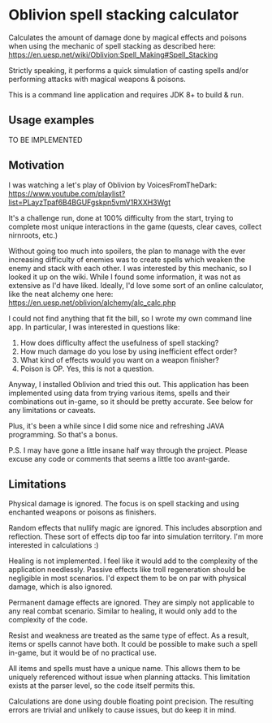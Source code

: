 # Oblivion spell stacking calculator

Calculates the amount of damage done by magical effects and poisons when using
the mechanic of spell stacking as described here:
https://en.uesp.net/wiki/Oblivion:Spell_Making#Spell_Stacking

Strictly speaking, it performs a quick simulation of casting spells and/or
performing attacks with magical weapons & poisons.

This is a command line application and requires JDK 8+ to build & run.

## Usage examples

TO BE IMPLEMENTED

## Motivation

I was watching a let's play of Oblivion by VoicesFromTheDark:
https://www.youtube.com/playlist?list=PLayzTpaf6B4BGUFgskpn5vmV1RXXH3Wgt

It's a challenge run, done at 100% difficulty from the start, trying to complete
most unique interactions in the game (quests, clear caves, collect nirnroots, etc.)

Without going too much into spoilers, the plan to manage with the ever increasing
difficulty of enemies was to create spells which weaken the enemy and stack with
each other.
I was interested by this mechanic, so I looked it up on the wiki.
While I found some information, it was not as extensive as I'd have liked.
Ideally, I'd love some sort of an online calculator, like the neat alchemy one here:
https://en.uesp.net/oblivion/alchemy/alc_calc.php

I could not find anything that fit the bill, so I wrote my own command line app.
In particular, I was interested in questions like:
1) How does difficulty affect the usefulness of spell stacking?
2) How much damage do you lose by using inefficient effect order?
3) What kind of effects would you want on a weapon finisher?
4) Poison is OP. Yes, this is not a question.

Anyway, I installed Oblivion and tried this out.
This application has been implemented using data from trying various items, spells
and their combinations out in-game, so it should be pretty accurate.
See below for any limitations or caveats.

Plus, it's been a while since I did some nice and refreshing JAVA programming.
So that's a bonus.

P.S. I may have gone a little insane half way through the project.
Please excuse any code or comments that seems a little too avant-garde.

## Limitations

Physical damage is ignored.
The focus is on spell stacking and using enchanted weapons or poisons as finishers.

Random effects that nullify magic are ignored.
This includes absorption and reflection.
These sort of effects dip too far into simulation territory.
I'm more interested in calculations :)

Healing is not implemented.
I feel like it would add to the complexity of the application needlessly.
Passive effects like troll regeneration should be negligible in most scenarios.
I'd expect them to be on par with physical damage, which is also ignored.

Permanent damage effects are ignored.
They are simply not applicable to any real combat scenario.
Similar to healing, it would only add to the complexity of the code.

Resist and weakness are treated as the same type of effect.
As a result, items or spells cannot have both.
It could be possible to make such a spell in-game, but it would be of no practical use.

All items and spells must have a unique name.
This allows them to be uniquely referenced without issue when planning attacks.
This limitation exists at the parser level, so the code itself permits this.

Calculations are done using double floating point precision.
The resulting errors are trivial and unlikely to cause issues, but do keep it in mind.
